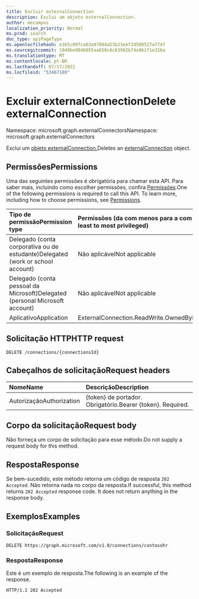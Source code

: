 ```yaml
---
title: Excluir externalConnection
description: Exclui um objeto externalConnection.
author: mecampos
localization_priority: Normal
ms.prod: search
doc_type: apiPageType
ms.openlocfilehash: e365c09fca03a97894a53b23eef2d500527a774f
ms.sourcegitcommit: 1940be9846055aa650c6c03982b74a961f1e316a
ms.translationtype: MT
ms.contentlocale: pt-BR
ms.lasthandoff: 07/17/2021
ms.locfileid: "53467180"
---
```

# <a name="delete-externalconnection"></a><span data-ttu-id="a7eb3-103">Excluir externalConnection</span><span class="sxs-lookup"><span data-stu-id="a7eb3-103">Delete externalConnection</span></span>
<span data-ttu-id="a7eb3-104">Namespace: microsoft.graph.externalConnectors</span><span class="sxs-lookup"><span data-stu-id="a7eb3-104">Namespace: microsoft.graph.externalConnectors</span></span>



<span data-ttu-id="a7eb3-105">Exclui um [objeto externalConnection.](../resources/externalconnectors-externalconnection.md)</span><span class="sxs-lookup"><span data-stu-id="a7eb3-105">Deletes an [externalConnection](../resources/externalconnectors-externalconnection.md) object.</span></span>

## <a name="permissions"></a><span data-ttu-id="a7eb3-106">Permissões</span><span class="sxs-lookup"><span data-stu-id="a7eb3-106">Permissions</span></span>
<span data-ttu-id="a7eb3-p101">Uma das seguintes permissões é obrigatória para chamar esta API. Para saber mais, incluindo como escolher permissões, confira [Permissões](/graph/permissions-reference).</span><span class="sxs-lookup"><span data-stu-id="a7eb3-p101">One of the following permissions is required to call this API. To learn more, including how to choose permissions, see [Permissions](/graph/permissions-reference).</span></span>

|<span data-ttu-id="a7eb3-109">Tipo de permissão</span><span class="sxs-lookup"><span data-stu-id="a7eb3-109">Permission type</span></span>|<span data-ttu-id="a7eb3-110">Permissões (da com menos para a com mais privilégios)</span><span class="sxs-lookup"><span data-stu-id="a7eb3-110">Permissions (from least to most privileged)</span></span>|
|:---|:---|
|<span data-ttu-id="a7eb3-111">Delegado (conta corporativa ou de estudante)</span><span class="sxs-lookup"><span data-stu-id="a7eb3-111">Delegated (work or school account)</span></span>|<span data-ttu-id="a7eb3-112">Não aplicável</span><span class="sxs-lookup"><span data-stu-id="a7eb3-112">Not applicable</span></span>|
|<span data-ttu-id="a7eb3-113">Delegado (conta pessoal da Microsoft)</span><span class="sxs-lookup"><span data-stu-id="a7eb3-113">Delegated (personal Microsoft account)</span></span>|<span data-ttu-id="a7eb3-114">Não aplicável</span><span class="sxs-lookup"><span data-stu-id="a7eb3-114">Not applicable</span></span>|
|<span data-ttu-id="a7eb3-115">Aplicativo</span><span class="sxs-lookup"><span data-stu-id="a7eb3-115">Application</span></span>| <span data-ttu-id="a7eb3-116">ExternalConnection.ReadWrite.OwnedBy</span><span class="sxs-lookup"><span data-stu-id="a7eb3-116">ExternalConnection.ReadWrite.OwnedBy</span></span>|

## <a name="http-request"></a><span data-ttu-id="a7eb3-117">Solicitação HTTP</span><span class="sxs-lookup"><span data-stu-id="a7eb3-117">HTTP request</span></span>

<!-- {
  "blockType": "ignored"
}
-->
``` http
DELETE /connections/{connectionsId}
```

## <a name="request-headers"></a><span data-ttu-id="a7eb3-118">Cabeçalhos de solicitação</span><span class="sxs-lookup"><span data-stu-id="a7eb3-118">Request headers</span></span>
|<span data-ttu-id="a7eb3-119">Nome</span><span class="sxs-lookup"><span data-stu-id="a7eb3-119">Name</span></span>|<span data-ttu-id="a7eb3-120">Descrição</span><span class="sxs-lookup"><span data-stu-id="a7eb3-120">Description</span></span>|
|:---|:---|
|<span data-ttu-id="a7eb3-121">Autorização</span><span class="sxs-lookup"><span data-stu-id="a7eb3-121">Authorization</span></span>|<span data-ttu-id="a7eb3-p102">{token} de portador. Obrigatório.</span><span class="sxs-lookup"><span data-stu-id="a7eb3-p102">Bearer {token}. Required.</span></span>|

## <a name="request-body"></a><span data-ttu-id="a7eb3-124">Corpo da solicitação</span><span class="sxs-lookup"><span data-stu-id="a7eb3-124">Request body</span></span>
<span data-ttu-id="a7eb3-125">Não forneça um corpo de solicitação para esse método.</span><span class="sxs-lookup"><span data-stu-id="a7eb3-125">Do not supply a request body for this method.</span></span>

## <a name="response"></a><span data-ttu-id="a7eb3-126">Resposta</span><span class="sxs-lookup"><span data-stu-id="a7eb3-126">Response</span></span>

<span data-ttu-id="a7eb3-p103">Se bem-sucedido, este método retorna um código de resposta `202 Accepted`. Não retorna nada no corpo da resposta.</span><span class="sxs-lookup"><span data-stu-id="a7eb3-p103">If successful, this method returns `202 Accepted` response code. It does not return anything in the response body.</span></span>

## <a name="examples"></a><span data-ttu-id="a7eb3-129">Exemplos</span><span class="sxs-lookup"><span data-stu-id="a7eb3-129">Examples</span></span>

### <a name="request"></a><span data-ttu-id="a7eb3-130">Solicitação</span><span class="sxs-lookup"><span data-stu-id="a7eb3-130">Request</span></span>
<!-- {
  "blockType": "request",
  "name": "delete_externalconnection"
}
-->
``` http
DELETE https://graph.microsoft.com/v1.0/connections/contosohr
```


### <a name="response"></a><span data-ttu-id="a7eb3-131">Resposta</span><span class="sxs-lookup"><span data-stu-id="a7eb3-131">Response</span></span>
<span data-ttu-id="a7eb3-132">Este é um exemplo de resposta.</span><span class="sxs-lookup"><span data-stu-id="a7eb3-132">The following is an example of the response.</span></span>

<!-- {
  "blockType": "response",
  "truncated": true
} -->

```http
HTTP/1.1 202 Accepted
```

